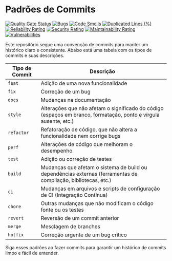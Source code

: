 # Padrões de Commits
[![Quality Gate Status](https://sonarcloud.io/api/project_badges/measure?project=PedroPereiraGuimaraes_tcc-indoor-tracking-frontend&metric=alert_status)](https://sonarcloud.io/summary/new_code?id=PedroPereiraGuimaraes_tcc-indoor-tracking-frontend)
[![Bugs](https://sonarcloud.io/api/project_badges/measure?project=PedroPereiraGuimaraes_tcc-indoor-tracking-frontend&metric=bugs)](https://sonarcloud.io/summary/new_code?id=PedroPereiraGuimaraes_tcc-indoor-tracking-frontend)
[![Code Smells](https://sonarcloud.io/api/project_badges/measure?project=PedroPereiraGuimaraes_tcc-indoor-tracking-frontend&metric=code_smells)](https://sonarcloud.io/summary/new_code?id=PedroPereiraGuimaraes_tcc-indoor-tracking-frontend)
[![Duplicated Lines (%)](https://sonarcloud.io/api/project_badges/measure?project=PedroPereiraGuimaraes_tcc-indoor-tracking-frontend&metric=duplicated_lines_density)](https://sonarcloud.io/summary/new_code?id=PedroPereiraGuimaraes_tcc-indoor-tracking-frontend)
[![Reliability Rating](https://sonarcloud.io/api/project_badges/measure?project=PedroPereiraGuimaraes_tcc-indoor-tracking-frontend&metric=reliability_rating)](https://sonarcloud.io/summary/new_code?id=PedroPereiraGuimaraes_tcc-indoor-tracking-frontend)
[![Security Rating](https://sonarcloud.io/api/project_badges/measure?project=PedroPereiraGuimaraes_tcc-indoor-tracking-frontend&metric=security_rating)](https://sonarcloud.io/summary/new_code?id=PedroPereiraGuimaraes_tcc-indoor-tracking-frontend)
[![Maintainability Rating](https://sonarcloud.io/api/project_badges/measure?project=PedroPereiraGuimaraes_tcc-indoor-tracking-frontend&metric=sqale_rating)](https://sonarcloud.io/summary/new_code?id=PedroPereiraGuimaraes_tcc-indoor-tracking-frontend)
[![Vulnerabilities](https://sonarcloud.io/api/project_badges/measure?project=PedroPereiraGuimaraes_tcc-indoor-tracking-frontend&metric=vulnerabilities)](https://sonarcloud.io/summary/new_code?id=PedroPereiraGuimaraes_tcc-indoor-tracking-frontend)

Este repositório segue uma convenção de commits para manter um histórico claro e consistente. Abaixo está uma tabela com os tipos de commits e suas descrições.

| Tipo de Commit | Descrição |
| -------------- | --------- |
| `feat`         | Adição de uma nova funcionalidade |
| `fix`          | Correção de um bug |
| `docs`         | Mudanças na documentação |
| `style`        | Alterações que não afetam o significado do código (espaços em branco, formatação, ponto e vírgula ausente, etc.) |
| `refactor`     | Refatoração de código, que não altera a funcionalidade nem corrige bugs |
| `perf`         | Alterações de código que melhoram o desempenho |
| `test`         | Adição ou correção de testes |
| `build`        | Mudanças que afetam o sistema de build ou dependências externas (ferramentas de compilação, bibliotecas, etc.) |
| `ci`           | Mudanças em arquivos e scripts de configuração de CI (Integração Contínua) |
| `chore`        | Outras mudanças que não modificam o código fonte ou os testes |
| `revert`       | Reversão de um commit anterior |
| `merge`        | Mesclagem de branches |
| `hotfix`       | Correção urgente de um bug crítico |

Siga esses padrões ao fazer commits para garantir um histórico de commits limpo e fácil de entender.
